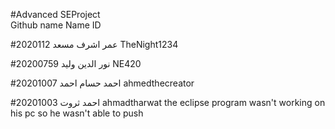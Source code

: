 #Advanced SEProject                             
                                                                                                                                Github name         Name              ID

#2020112      عمر اشرف مسعد       TheNight1234
 

#20200759       نور الدين وليد       NE420


#20201007     احمد حسام احمد        ahmedthecreator

#20201003          احمد ثروت              ahmadtharwat 
the eclipse program wasn't working on his pc so he wasn't able to push
